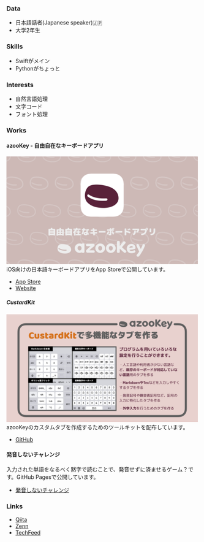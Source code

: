 ### Data
* 日本語話者(Japanese speaker)🇯🇵
* 大学2年生

### Skills
* Swiftがメイン
* Pythonがちょっと

### Interests
* 自然言語処理
* 文字コード
* フォント処理

### Works
#### azooKey - 自由自在なキーボードアプリ
<img src="./azooKey_image.png" width="500"> <br />
iOS向けの日本語キーボードアプリをApp Storeで公開しています。
* [App Store](https://apps.apple.com/jp/app/id1542709230)
* [Website](https://azookey.netlify.app/)

##### CustardKit
<img src="./CustardKit_intro.png" width="500"> <br />
azooKeyのカスタムタブを作成するためのツールキットを配布しています。
* [GitHub](https://github.com/ensan-hcl/CustardKit)


#### 発音しないチャレンジ
入力された単語をなるべく黙字で読むことで、発音せずに済ませるゲーム？です。GitHub Pagesで公開しています。
* [発音しないチャレンジ](https://ensan-hcl.github.io/NotPronouncingChallenge)

### Links
* [Qiita](https://qiita.com/ensan_hcl)
* [Zenn](https://zenn.dev/en3_hcl)
* [TechFeed](https://techfeed.io/people/@ensan)
